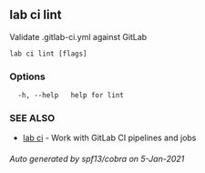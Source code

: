 ## lab ci lint

Validate .gitlab-ci.yml against GitLab

```
lab ci lint [flags]
```

### Options

```
  -h, --help   help for lint
```

### SEE ALSO

* [lab ci](lab_ci.md)	 - Work with GitLab CI pipelines and jobs

###### Auto generated by spf13/cobra on 5-Jan-2021
